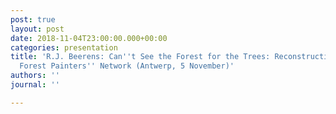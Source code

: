 ```yaml
---
post: true
layout: post
date: 2018-11-04T23:00:00.000+00:00
categories: presentation
title: 'R.J. Beerens: Can''t See the Forest for the Trees: Reconstructing the Sonian
  Forest Painters'' Network (Antwerp, 5 November)'
authors: ''
journal: ''

---
```

